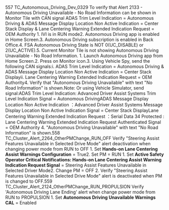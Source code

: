 557 TC_Autonomous_Driving_Dev_0329 To verify that Alert 2133 - Autonomous Driving Unavailable - No Road Information can be shown in Monitor Tile with CAN signal ADAS Trim Level Indication = Autonomous Driving & ADAS Message Display Location Non Active Indication = Center Stack Display & Lane Centering Warning Extended Indication Request = OEM Authority 1. IVI is in RUN mode2. Autonomous Driving app is enabled in Home Screen.3. Autonomous Driving subscription is enabled in Back Office.4. FSA Autonomous Driving State is NOT 0(UC_DISABLE) or 2(UC_ACTIVE).5. Current Monitor Tile is not showing Autonomous Driving Unavailable - No Road Information. 1. Launch Autonomous Driving app from Home Screen.2. Press on Monitor icon.3. Using Vehicle Spy, send the following CAN signals:i. ADAS Trim Level Indication = Autonomous Driving & ADAS Message Display Location Non Active Indication = Center Stack Displayii. Lane Centering Warning Extended Indication Request = OEM Authority4. Verify that "Autonomous Driving Unavailable" with text "No Road Information" is shown.Note: Or using Vehicle Simulator, send signal:ADAS Trim Level Indication: Advanced Driver Assist Systems Trim Level Indication Signal = Autonomous DrivingADAS Message Display Location Non Active Indication ：Advanced Driver Assist Systems Message Display Location Non Active Indication Signal = Center Stack DisplayLane Centering Warning Extended Indication Request ：Serial Data 34 Protected : Lane Centering Warning Extended Indication Request Authenticated Signal = OEM Authority 4. "Autonomous Driving Unavailable" with text "No Road Information" is shown.558 TC_Cluster_Alert_2264_OtherPMChange_RUN_OFF Verify "Steering Assist Features Unavailable in Selected Drive Mode" alert deactivation when changing power mode from RUN to OFF 1. Set **Hands-on Lane Centering Assist Warnings Configuration** = True2. Set PM = RUN 1. Set **Active Safety Operator Critical Notifications: Hands-on Lane Centering Assist Warning Indication Request Signal** = Steering Assist Features Unavailable in Selected Driver Mode2. Change PM = OFF 2. Verify "Steering Assist Features Unavailable in Selected Drive Mode" alert is deactivated when PM is changed to OFF.559 TC_Cluster_Alert_2124_OtherPMChange_RUN_PROPULSION Verify 'Autonomous Driving Lane Ending' alert when change power mode from RUN to PROPULSION 1. Set **Autonomous Driving Unavailable Warnings CAL** = Enabled